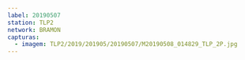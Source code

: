 ```yaml
---
label: 20190507
station: TLP2
network: BRAMON
capturas:
  - imagem: TLP2/2019/201905/20190507/M20190508_014829_TLP_2P.jpg
---
```

